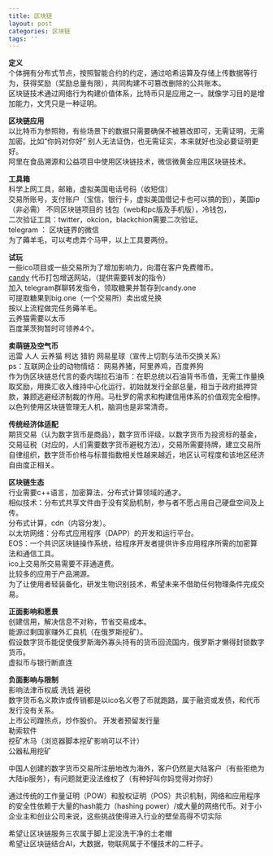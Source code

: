 ```yaml
---
title: 区块链
layout: post
categories: 区块链
tags: ''
---
```

**定义**   
个体拥有分布式节点，按照智能合约的约定，通过哈希运算及存储上传数据等行为，获得奖励（奖励总量有限），共同构建不可篡改删除的公共账本。   
区块链技术通过网络行为构建价值体系，比特币只是应用之一。就像学习目的是增加能力，文凭只是一种证明。  

**区块链应用**   
以比特币为参照物，有些场景下的数据只需要确保不被篡改即可，无需证明，无需加密。比如“你妈对你好” 别人无法证伪，也无需证实，本来就好也没必要证明更好。    
阿里在食品溯源和公益项目中使用区块链技术，微信微黄金应用区块链技术。   

**工具箱**   
科学上网工具，邮箱，虚拟美国电话号码（收短信）  
交易所账号，支付账户（宝信，银行卡，虚拟美国借记卡也可以搞的到），美国ip（非必需）
不同区块链项目的 钱包（web和pc版及手机版），冷钱包，  
二次验证工具：twitter，okcion，blackchion需要二次验证。   
telegram ： 区块链界的微信  
为了薅羊毛，可以考虑弄个马甲，以上工具要两份。  

**试玩**  
一些ico项目或一些交易所为了增加影响力，向潜在客户免费赠币。  
[candy](https://candy.one/i/3950658)  代币打包增送网站，（提供需要转发的指令）  
加入 telegram群聊转发指令，领取糖果并暂存到candy.one    
可提取糖果到big.one（一个交易所）卖出或兑换    
按以上流程做完任务薅羊毛。     
云养猫需要以太币  
百度莱茨狗暂时可领养4个。  

**卖萌链及空气币**  
迅雷 人人 云养猫 柯达   猎豹   网易星球（宣传上切割与法币交换关系）  
 ps：互联网企业的动物情结： 网易养猪，阿里养鸡，百度养狗   
作为伪区块链总代言的委内瑞拉石油币：在职总统以石油背书币值，无需工作量换取奖励，用换汇收入维持中心化运行，初始就发行全部总量，相当于政府抵押贷款，兼顾逃避经济制裁的作用。马杜罗的需求和构建信用体系的价值观完全相悖。    
以色列使用区块链管理无人机，脑洞也是非常清奇。  

**传统经济体适配**  
期货交易（认为数字货币是商品），数字货币评级，以数字货币为投资标的基金，   
交易征税（对应的，人们需要数字货币避税方法），交易所需要持牌，建立交易所自律组织，数字货币价格与标普指数相关性越来越近，地区认可程度和该地区经济自由度正相关。  

**区块链生态**   
行业需要c++语言，加密算法，分布式计算领域的通才。   
相似技术：分布式共享文件由于没有奖励机制，参与者不愿占用自己硬盘空间及上传。  
分布式计算，cdn（内容分发）。   
以太坊网络：分布式应用程序（DAPP）的开发和运行平台。     
EOS：一个共识区块链操作系统，给程序开发者提供许多应用程序所需的加密算法和通信工具。  
ico上交易所交易需要不菲通道费。  
比较多的应用于产品溯源。  
为了让使用者轻装备化，研发生物识别技术，希望未来不借助任何物理条件完成交易。    

**正面影响和愿景**   
创建信用，解决信息不对称，节省交易成本。  
能源过剩国家赚外汇良机（在俄罗斯挖矿）。  
假设数字货币能促使俄罗斯海外寡头持有的货币回流国内，俄罗斯才懒得封锁数字货币。           
虚拟币与银行断直连   

**负面影响与限制**   
影响法津币权威 洗钱 避税   
数字货币名义欺诈或传销都是以ico名义卷了币就跑路，属于融资或发债，和代币发行没有关系。   
上市公司蹭热点，炒作股价。
开发者预留发行量  
勒索软件   
挖矿木马（浏览器脚本挖矿影响可以不计）  
公器私用挖矿   

中国人创建的数字货币交易所注册地改为海外，客户仍然是大陆客户（有些拒绝为大陆ip服务），有问题就更没法维权了（有种好叫你妈觉得对你好）  

通过传统的工作量证明（POW）和股权证明（POS）共识机制，网络和应用程序的安全性依赖于大量的hash能力（hashing power）/或大量的网络代币。对于小企业主和创业公司来说，这些挑战使得进入行业的壁垒高得不切实际   

希望让区块链服务三农属于脚上泥没洗干净的土老帽  
希望让区块链结合AI，大数据，物联网属于不懂技术的二杆子。  
